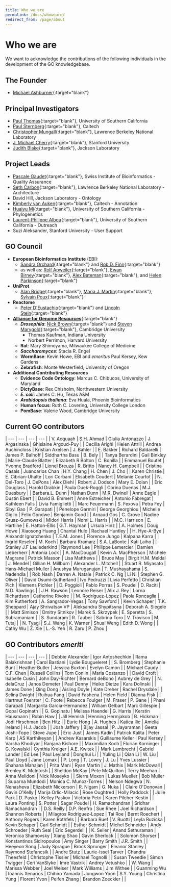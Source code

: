 ```yaml
---
title: Who we are
permalink: /docs/whoweare/
redirect_from: /page/about
---
```


# Who we are

We want to acknowledge the contributions of the following individuals in the development of the GO knowledgebase.
## The Founder

- [Michael Ashburner](https://en.wikipedia.org/wiki/Michael_Ashburner){:target="blank"}

## Principal Investigators
+ [Paul Thomas](https://sites.google.com/usc.edu/thomaslab){:target="blank"}, University of Southern California
+ [Paul Sternberg](http://wormlab.caltech.edu/){:target="blank"}, Caltech
+ [Christopher Mungall](https://orcid.org/0000-0002-6601-2165){:target="blank"}, Lawrence Berkeley National Laboratory
+ [J. Michael Cherry](https://med.stanford.edu/profiles/j-michael-cherry){:target="blank"}, Stanford University
+ [Judith Blake](https://www.jax.org/research-and-faculty/faculty/judith-blake){:target="blank"}, Jackson Laboratory


## Project Leads
+ [Pascale Gaudet](https://orcid.org/0000-0003-1813-6857){:target="blank"}, Swiss Institute of Bioinformatics - Quality Assurance
+ [Seth Carbon](https://orcid.org/0000-0001-8244-1536){:target="blank"}, Lawrence Berkeley National Laboratory - Architecture
+ David Hill, Jackson Laboratory - Ontology
+ [Kimberly van Auken](https://wormbase.org/resources/person/WBPerson1843){:target="blank"}, Caltech - Annotation
+ [Huaiyu Mi](https://keck.usc.edu/faculty-search/huaiyu-mi/){:target="blank"}, University of Southern California - Phylogenetics
+ [Laurent-Philippe Albou](https://orcid.org/0000-0001-5801-1974){:target="blank"}, University of Southern California - Outreach
+ Suzi Aleksander, Stanford University - User Support

## GO Council
- __European Bioinformatics Institute__ (EBI):
  - [Sandra	Orchard](https://www.ebi.ac.uk/about/people/sandra-orchard){:target="blank"} and [Rob D. Finn](https://www.ebi.ac.uk/about/people/rob-finn){:target="blank"}
  - as well as: [Rolf	Apweiler](https://www.ebi.ac.uk/about/people/rolf-apweiler){:target="blank"}, [Ewan Birney](https://www.ebi.ac.uk/about/people/ewan-birney){:target="blank"}, [Alex	Bateman](https://www.ebi.ac.uk/about/people/alex-bateman){:target="blank"}, and [Helen	Parkinson](https://www.ebi.ac.uk/about/people/helen-parkinson){:target="blank"}
- __UniProt__
  - [Alan Bridge](https://orcid.org/0000-0003-2148-9135){:target="blank"}, [Maria J.	Martin](https://www.ebi.ac.uk/about/people/maria-jesus-martin){:target="blank"}, [Sylvain	Poux](https://orcid.org/0000-0001-7299-6685){:target="blank"}
- __Reactome__
  - [Peter	D'Eustachio](https://orcid.org/0000-0002-5494-626X){:target="blank"} and [Lincoln Stein](https://oicr.on.ca/investigators/lincoln-stein/){:target="blank"}
- [__Alliance for Genome Resources__](https://www.alliancegenome.org/){:target="blank"}
  - *__Drosophila__*: [Nick	Brown](https://www.pdn.cam.ac.uk/directory/nick-brown){:target="blank"} and [Steven	Marygold](https://www.pdn.cam.ac.uk/research/groups/flybase){:target="blank"}, Cambridge University
    - Thomas	Kaufman, Indiana University
    - Norbert	Perrimon, Harvard University
  - __Rat__: Mary	Shimoyama, Milwaukee College of Medicine
  - *__Saccharomyces__*: Stacia R.	Engel
  - __WormBase__: Kevin	Howe, EBI and  *emeritus* Paul Kersey, Kew Gardens
  - __Zebrafish__: Monte	Westerfield, University of Oregon
- __Additional Contributing Resources__
  - __Evidence Code Ontology__: Marcus C.	Chibucos, University of Maryland
  - __DictyBase__: Rex	Chisholm, Northwestern University
  - *__E. coli__*: James C. Hu, Texas A&M
  - *__Arabidopsis thaliana__*: Eva Huala, Phoenix Bioinformatics
  - __Human focus__: Ruth C.	Lovering, University College London
  - __PomBase__: Valerie	Wood, Cambridge University

## Current GO contributors

| --- | --- | --- | --- |
| V.	Acquaah  | S.H.	Ahmad | Giulia	Antonazzo | J.	Argasinska | Ghislaine	Argoud-Puy |
| Cecilia	Arighi | Helen	Attrill | Andrea	Auchincloss | Kristian	Axelsen | J.	Bahler |
| E.	Bakker | Richard	Baldarelli | James P.	Balhoff | Siddhartha	Basu | B.	Bely |
| Tanya	Berardini | Gail	Binkley | Marie-Claude	Blatter | Elizabeth R	Bolton | C.	Bonilla |
| Emmanuel	Boutet | Yvonne	Bradford | Lionel	Breuza | R.	Britto | Nancy H.	Campbell |
| Cristina	Casals | Juancarlos	Chan | H.Y.	Chang | H.	Chen | J.	Cho |
| Karen	Christie | E.	Cibrian-Uhalte | Lori	Corbani | Elisabeth	Coudert | Melanie	Courtot |
| N.	Del-Toro | J.	DePons | Alex	Diehl | Robert J.	Dodson | Mary E.	Dolan |
| Eric	Douglass | Harold	Drabkin | Paula	Duek-Roggli | Corina	Duenas | M.J.	Duesbury |
| Barbara.L.	Dunn | Nathan	Dunn | M.R.	Dwinell | Anne	Eagle | Dustin	Ebert |
| David B.	Emmert | Anne	Estreicher | Antonio	Fabregat | Kathleen	Falls | Livia	Famiglietti |
| Marc	Feuermann | S.	Fexova | Petra	Fey | Sibyl	Gao | P.	Garapati |
| Penelope	Garmiri | George	Georghiou | Michelle	Giglio | Felix	Gondwe | Benjamin	Good |
| Arnaud	Gos | C.	Grove | Nadine	Gruaz-Gumowski | Midori	Harris | Nomi L.	Harris |
| M.C.	Harrison | E.	Hartline | E.	Hatton-Ellis | G.T.	Hayman | Ursula	Hinz |
| A.	Holmes | Doug	Howe | Xiaosong	Huang | Chantal	Hulo | Rachael	Huntley |
| H.	Hye-A-Bye | Alexandr 	Ignatchenko | T.E.M.	Jones | Florence	Jungo | Kalpana	Karra |
| Ingrid	Keseler | M.	Koch | Barbara	Kramarz | S.A.	LaBonte | Kati	Laiho |
| Stanley J.F	Laulederkind | Raymond	Lee | Philippe	Lemercier | Damien	Lieberherr | Antonia	Lock |
| A.	MacDougall | Kevin A.	MacPherson | Michele	Magrane | Patrick	Masson | Lisa	Matthews |
| Bruce	May | Birgit H.M. 	Meldal | J.	Mendel | Gillian H.	Millburn | Alexander L.	Mitchell |
| Stuart R.	Miyasato | Hans-Michael	Muller | Anushya	Muruganujan | T.	Mushayahama | S.	Nadendla |
| Rob	Nash | Darren A.	Natale | Patrick C.	Ng | Li	Ni | Stephen G.	Oliver |
| David	Osumi-Sutherland | Ivo	Pedruzzi | Livia	Perfetto | Christian	Pich | Klemens	Pichler |
| D.	Poggioli | Pablo	Porras | S.	Poudel | D.	Raciti | N.D.	Rawlings |
| J.H.	Rawson | Leonore	Reiser | Alix J.	Rey | Lorna	Richardson | Catherine	Rivoire |
| M.	Rodríguez-López | Paola	Roncaglia | Kim	Rutherford | A.	Sangrador-Vegas | Tony	Sawford |
| Kevin	Schaper | T.K.	Sheppard | Ajay	Shrivatsav VP | Aleksandra	Shypitsyna | Deborah A.	Siegele |
| Matt	Simison | Dmitry	Sitnikov | Marek S.	Skrzypek | E.	Speretta | S.	Subramaniam |
| S.	Sundaram | R.	Tauber | Sabrina	Toro | V.	Trovisco | M.	Tutaj |
| N.	Tyagi | S.J.	Wang | K.	Warner | Shuai	Weng | Edith D.	Wong |
| Cathy	Wu |	Z.	Xie | L.-S.	Yeh | R.	Zaru | P.	Zhou |

## GO Contributors *emeriti*

| --- | --- | --- | --- |
| Debbie	Alexander | Igor	Antoshechkin | Rama	Balakrishnan | Carol	Bastiani | Lydie	Bougueleret |
|	S.	Bromberg |	Stephanie	Bunt |	Heather	Butler |	Jessica	Buxton |	Evelyn	Camon |
|	Michael	Caudy |	C.F.	Chen |	Russell	Collins |	Tom	Conlin |	Maria	Costanzo |
|	David	Croft |	Isabelle	Cusin |	John	Day-Richter |	Bernard	deBono |	Aubrey	de Grey |
|	N.	delaCruz |	Janos	Demeter |	Paul	Denny |	Heiko	Dietze |	Kara	Dolinski |
|	James	Done |	Qing	Dong |	Aisling	Doyle |	Kate	Dreher |	Rachel	Drysdale |
|	Selina	Dwight |	Ruihua	Fang |	David	Fashena |	Helen	Field |	Dianna	Fisk |
|	Hartmut	Foerster |	C.	Foote |	Rebecca	Foulger |	M.	Fraser |	P.	Gane |
|	Phani	Garapati |	Margarita	Garcia-Hernandez |	William	Gelbart |	Marc	Gillespie |	Gopal	Gopinath |
|	G.	Gopinatu |	Melissa	Haendel |	G.	Harris |	Kerstin	Hausmann |	Robin	Haw |
|	Jill	Hemish |	Henning	Hermjakob |	B.	Hickman |	Jodi	Hirschman |	Ben	Hitz |
|	Eurie	Hong |	A.	Hughes |	Katica	Ilic |	Amelia	Ireland |	H.J.	Jacob |
|	Josh	Jaffery |	Bijay	Jassal |	P.	Jayaraman |	Geeta	Joshi-Tope |	Steve	Jupe |
|	Eric	Just |	James	Kadin |	Patrick	Kalita |	Peter	Karp |	AS	Karthikeyan |
|	Andrew	Kasarskis |	Guillaume	Keller |	Paul	Kersey | Varsha	Khodiyar |	Ranjana	Kishore |
| Maximilian	Koch |	Florian	Korninger |	G.	Kowalski |	Cynthia	Kreiger |	A.E.	Kwitek |
| Mark	Lambrecht |	Gabriel	Lander |	Ed	Lee |	Paul	Leyland |	Donghui	Li |
|	Yuling	Li |	Qian	Li |	W.	Liu |	Paul	Lloyd |	Jane	Lomax |
| P.	Long |	T.	Lowry |	J.	Lu | Yves	Lussier | Shahana	Mahajan |
|	Prita	Mani |	Ryan	Martin |	J.	Mathis |	Mark	McDowall |	Brenley K.	McIntosh |
|	Sheldon	McKay |	Pete	McQuilton |	Terry	Meehan |	Anna	Melidoni |	Nick	Moseyko |
|	Sierra	Moxon |	Lukas	Mueller |	Bob	Muller |	Suparna	Mundodi |	Monica C.	Munoz-Torres |
|	Nelson	Ndegwa |	N.	Nenasheva |	Elizabeth	Nickerson |	R.	Nigam |	G.	Nuka |
|	Claire	O'Donovan |	Gavin	O'Kelly |	Marija	Orlic-Milacic |	Rose	Oughtred |	Holly	Paddock |
|	Julie	Park |	D.	Pasko |	Kelley	Paskov |	Victoria	Petri |	Karen	Pilcher-Kestin |
|	Laura	Ponting |	S.	Potter |	Sagar	Poudel |	H.	Ramachandran |	Sridhar	Ramachandran |
|	D.S.	Reilly |	D.P.	Renfro |	Sue	Rhee |	Joel	Richardson |	Shannon	Roberts |
|	Milagros	Rodriguez-Lopez |	Tai	Roe |	Bernt	Roechert |	Anthony	Rogers |	Karen	Rothfels |
|	Barbara	Ruef |	V.	Ruotti |	Leyla	Ruzicka |	Kevin	Schaper |	Carl	Schmidt |
|	Esther	Schmidt |	Michel	Schneider |	Andy	Schroeder |	Ruth	Seal |	Eric	Segerdell |
|	K.	Seiler |	Anand	Sethuraman |	Veronica	Shamovsky |	Xiang	Shao |	Gavin	Sherlock |
|	Solomon	Shorser |	Konstantinos	Sidiropoulos |	Amy	Singer |	Barry	Smith |	J.R.	Smith |
|	Heeyeon	Song |	Judy	Sprague |	Brock	Sprunger |	Eleanor	Stanley |	Raymond	Stefancsik |
|	Andre	Stutz |	Laurie-Issel	Tarver |	Chandra	Theesfeld |	Christophe	Tissier |	Michael	Tognolli |
|	Susan	Tweedie |	Simon	Twigger |	Ceri	VanSlyke |	Imre	Vastrik |	Andrey	Vetushko |
|	W.	Wang |	Marissa	Webber |	Joel	Weiser |	Mark	Williams |	Jim	Withee |
|	Guanming	Wu |	Ioannis	Xenarios |	Chihiro	Yamada |	Jungwon	Yoon |	S.Y.	Young
|	Christina	Yung |	Florent	Yvon |	Peifen	Zhang |	Brandon	Zoeckler | |
